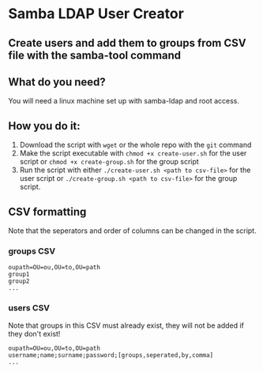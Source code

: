 # Samba LDAP User Creator
Create users and add them to groups from CSV file with the samba-tool command
---

## What do you need?
You will need a linux machine set up with samba-ldap and root access.

## How you do it:
1. Download the script with `wget` or the whole repo with the `git` command
2. Make the script executable with `chmod +x create-user.sh` for the user script or `chmod +x create-group.sh` for the group script
3. Run the script with either `./create-user.sh <path to csv-file>` for the user script or `./create-group.sh <path to csv-file>` for the group script.

## CSV formatting
Note that the seperators and order of columns can be changed in the script.
### groups CSV
```plaintext
oupath=OU=ou,OU=to,OU=path
group1
group2
...
```

### users CSV
Note that groups in this CSV must already exist, they will not be added if they don't exist!
```plaintext
oupath=OU=ou,OU=to,OU=path
username;name;surname;password;[groups,seperated,by,comma]
...
```
